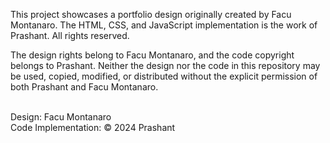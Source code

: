 This project showcases a portfolio design originally created by Facu Montanaro.
The HTML, CSS, and JavaScript implementation is the work of Prashant.
All rights reserved. 

The design rights belong to Facu Montanaro, and the code copyright belongs to Prashant.
Neither the design nor the code in this repository may be used, copied, modified, or distributed without the explicit permission of both Prashant and Facu Montanaro.<br><br>


Design: Facu Montanaro<br>
Code Implementation: © 2024 Prashant
